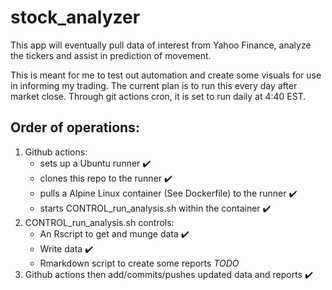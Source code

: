 # stock_analyzer

This app will eventually pull data of interest from Yahoo Finance, analyze the tickers and assist in prediction of movement.

This is meant for me to test out automation and create some visuals for use in informing my trading.  The current plan is to run this every day after market close.  Through git actions cron, it is set to run daily at 4:40 EST.

## Order of operations:

1. Github actions:
   + sets up a Ubuntu runner :heavy_check_mark:
   + clones this repo to the runner :heavy_check_mark:
   + pulls a Alpine Linux container (See Dockerfile) to the runner :heavy_check_mark:
   + starts CONTROL_run_analysis.sh within the container :heavy_check_mark:
2. CONTROL_run_analysis.sh controls:
   + An Rscript to get and munge data :heavy_check_mark:
   + Write data :heavy_check_mark:
   + Rmarkdown script to create some reports *TODO*
3. Github actions then add/commits/pushes updated data and reports :heavy_check_mark:

